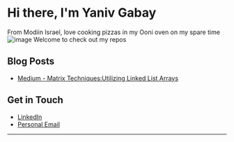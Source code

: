 
# Hi there, I'm Yaniv Gabay 

From Modiin Israel, love cooking pizzas in my Ooni oven on my spare time
![image](https://github.com/user-attachments/assets/f703b521-1bea-42cb-8d71-0d68b6a28ae8)
Welcome to check out my repos

## Blog Posts

- [Medium - Matrix Techniques:Utilizing Linked List Arrays](https://medium.com/@yaniv242/optimizing-matrix-operations-in-c-arrays-of-linked-lists-a2f5aebd394f)
  
## Get in Touch

- [LinkedIn](www.linkedin.com/in/yaniv-gabayy)
- [Personal Email](yaniv242@gmail.com)
  
---

